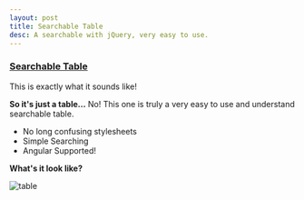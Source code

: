 ```yaml
---
layout: post
title: Searchable Table
desc: A searchable with jQuery, very easy to use.
---
```

### [Searchable Table](https://github.com/clarkhacks-labs/Searchable-Table)
This is exactly what it sounds like!

__So it's just a table...__
No! This one is truly a very easy to use and understand searchable table.

* No long confusing stylesheets
* Simple Searching
* Angular Supported!

__What's it look like?__

![table](https://clarkhacks-labs.github.io/Searchable-Table/demo.gif)
